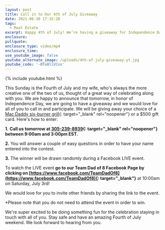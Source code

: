 ```yaml
---
layout: post
title: Call in to Our 4th of July Giveaway
date: 2021-06-30 17:32:28
tags:
  - Real Estate
excerpt: Happy 4th of July! We’re having a giveaway for Independence Day this year.
enclosure:
pullquote:
enclosure_type: video/mp4
enclosure_time:
use_youtube_image: false
youtube_alternate_image: /uploads/4th-of-july-giveaway-yt.jpg
youtube_code: '-BTo8liVCos'
---
```

{% include youtube.html %}

This Sunday is the Fourth of July and my wife, who's always the more creative one of the two of us, thought of a great way of celebrating along with you. We are happy to announce that tomorrow, in honor of Independence Day, we are going to have a giveaway and we would love for all of you to call in and participate. We will be giving away your choice of a [Mac Daddy six-burner grill](https://www.lowes.com/pd/Char-Broil-Performance-Stainless-6-Burner-Liquid-Propane-Gas-Grill-with-1-Side-Burner/1000713050){: target="_blank" rel="noopener"} or a $500 gift card. Here's how to enter:

**1\.** **Call us tomorrow at [305-239-8939](tel:305-239-8939){: target="_blank" rel="noopener"} between 9:00am and 3:00pm EST.**

**2\.** You will answer a couple of easy questions in order to have your name entered into the contest.

**3\.** The winner will be drawn randomly during a Facebook LIVE event.

To watch the LIVE event **go to our Team Dad of 8 Facebook Page by clicking on&nbsp;[https://www.facebook.com/TeamDadOf8](https://www.facebook.com/TeamDadOf8){: target="_blank"}**&nbsp;at 10:00am on Saturday, July 3rd\!

We would love for you to invite other friends by sharing the link to the event.

\*Please note that you do not need to attend the event in order to win.

We're super excited to be doing something fun for the celebration staying in touch with all of you. Stay safe and have an amazing Fourth of July weekend. We look forward to hearing from you.
